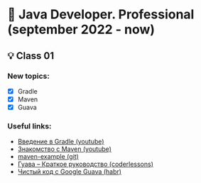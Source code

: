 # :pushpin: Java Developer. Professional (september 2022 - now)
## :bulb: Class 01
### New topics:
- [x] Gradle
- [x] Maven
- [x] Guava
### Useful links:
- [Введение в Gradle (youtube)](https://www.youtube.com/watch?v=ndyCOMZxmOw)
- [Знакомство с Maven (youtube)](https://www.youtube.com/watch?v=Sm6QooVMt6k)
- [maven-example (git)](https://github.com/petrelevich/maven-example)
- [Гуава – Краткое руководство (coderlessons)](https://coderlessons.com/tutorials/java-tekhnologii/vyuchit-guavu/guava-kratkoe-rukovodstvo)
- [Чистый код с Google Guava (habr)](https://habr.com/ru/post/244347/)

